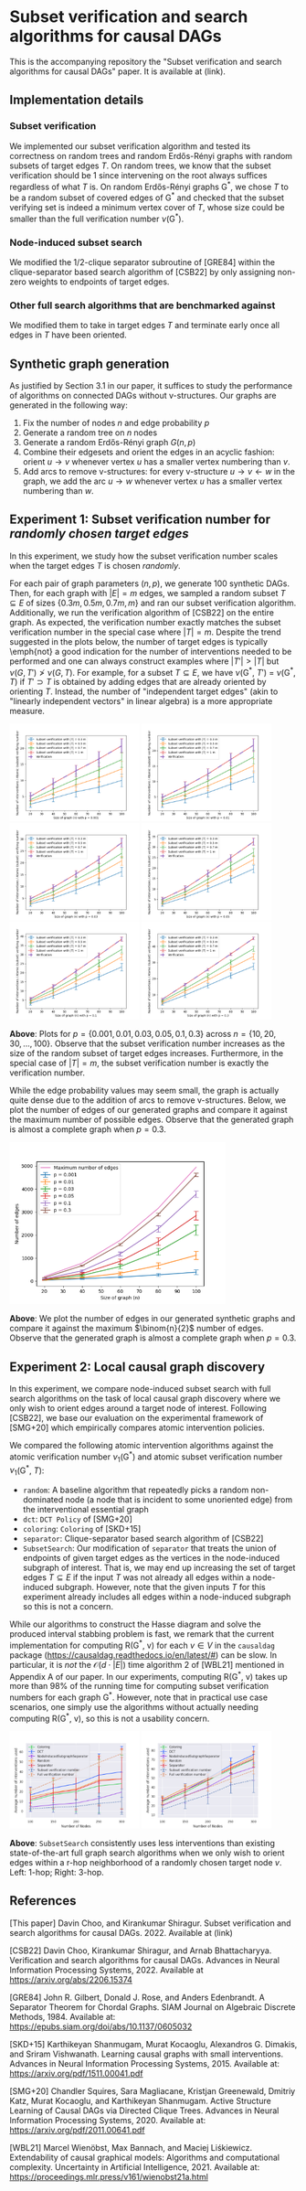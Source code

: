 # Subset verification and search algorithms for causal DAGs

This is the accompanying repository the "Subset verification and search algorithms for causal DAGs" paper. It is available at (link).

## Implementation details

### Subset verification

We implemented our subset verification algorithm and tested its correctness on random trees and random Erdős-Rényi graphs with random subsets of target edges $T$.
On random trees, we know that the subset verification should be 1 since intervening on the root always suffices regardless of what $T$ is.
On random Erdős-Rényi graphs G<sup>\*</sup>, we chose $T$ to be a random subset of covered edges of G<sup>\*</sup> and checked that the subset verifying set is indeed a minimum vertex cover of $T$, whose size could be smaller than the full verification number $\nu$(G<sup>\*</sup>).

### Node-induced subset search

We modified the 1/2-clique separator subroutine of [GRE84] within the clique-separator based search algorithm of [CSB22] by only assigning non-zero weights to endpoints of target edges.

### Other full search algorithms that are benchmarked against

We modified them to take in target edges $T$ and terminate early once all edges in $T$ have been oriented.

## Synthetic graph generation

As justified by Section 3.1 in our paper, it suffices to study the performance of algorithms on connected DAGs without v-structures.
Our graphs are generated in the following way:
1. Fix the number of nodes $n$ and edge probability $p$
2. Generate a random tree on $n$ nodes
3. Generate a random Erdős-Rényi graph $G(n,p)$
4. Combine their edgesets and orient the edges in an acyclic fashion: orient $u \to v$ whenever vertex $u$ has a smaller vertex numbering than $v$.
5. Add arcs to remove v-structures: for every v-structure $u \to v \gets w$ in the graph, we add the arc $u \to w$ whenever vertex $u$ has a smaller vertex numbering than $w$.

## Experiment 1: Subset verification number for *randomly chosen target edges*

In this experiment, we study how the subset verification number scales when the target edges $T$ is chosen *randomly*.

For each pair of graph parameters $(n,p)$, we generate 100 synthetic DAGs.
Then, for each graph with $|E| = m$ edges, we sampled a random subset $T \subseteq E$ of sizes $\{0.3m, 0.5m, 0.7m, m\}$ and ran our subset verification algorithm.
Additionally, we run the verification algorithm of [CSB22] on the entire graph.
As expected, the verification number exactly matches the subset verification number in the special case where $|T| = m$.
Despite the trend suggested in the plots below, the number of target edges is typically \emph{not} a good indication for the number of interventions needed to be performed and one can always construct examples where $|T'| > |T|$ but $\nu(G,T') \not> \nu(G,T)$.
For example, for a subset $T \subseteq E$, we have $\nu$(G<sup>\*</sup>, $T'$) = $\nu$(G<sup>\*</sup>, $T$) if $T' \supset T$ is obtained by adding edges that are already oriented by orienting $T$.
Instead, the number of "independent target edges" (akin to "linearly independent vectors" in linear algebra) is a more appropriate measure.

<p float="middle">
<img src="./figures/p=0.001.png" alt="p0001" width="45%"/>
<img src="./figures/p=0.01.png" alt="p0001" width="45%"/>
<img src="./figures/p=0.03.png" alt="p0001" width="45%"/>
<img src="./figures/p=0.05.png" alt="p0001" width="45%"/>
<img src="./figures/p=0.1.png" alt="p0001" width="45%"/>
<img src="./figures/p=0.3.png" alt="p0001" width="45%"/>
</p>

**Above**: Plots for $p = \{0.001, 0.01, 0.03, 0.05, 0.1, 0.3\}$ across $n = \{10, 20, 30, \ldots, 100\}$. Observe that the subset verification number increases as the size of the random subset of target edges increases. Furthermore, in the special case of $|T| = m$, the subset verification number is exactly the verification number.

While the edge probability values may seem small, the graph is actually quite dense due to the addition of arcs to remove v-structures.
Below, we plot the number of edges of our generated graphs and compare it against the maximum number of possible edges.
Observe that the generated graph is almost a complete graph when $p = 0.3$.

<p float="middle">
<img src="./figures/density.png" alt="density" width="75%"/>
</p>

**Above**: We plot the number of edges in our generated synthetic graphs and compare it against the maximum $\binom{n}{2}$ number of edges.
Observe that the generated graph is almost a complete graph when $p = 0.3$.

## Experiment 2: Local causal graph discovery

In this experiment, we compare node-induced subset search with full search algorithms on the task of local causal graph discovery where we only wish to orient edges around a target node of interest.
Following [CSB22], we base our evaluation on the experimental framework of [SMG+20] which empirically compares atomic intervention policies.

We compared the following atomic intervention algorithms against the atomic verification number $\nu_1$(G<sup>\*</sup>) and atomic subset verification number $\nu_1$(G<sup>\*</sup>, $T$):
- `random`: A baseline algorithm that repeatedly picks a random non-dominated node (a node that is incident to some unoriented edge) from the interventional essential graph
- `dct`: `DCT Policy` of [SMG+20]
- `coloring`: `Coloring` of [SKD+15]
- `separator`: Clique-separator based search algorithm of [CSB22]
- `SubsetSearch`: Our modification of `separator` that treats the union of endpoints of given target edges as the vertices in the node-induced subgraph of interest.
That is, we may end up increasing the set of target edges $T \subseteq E$ if the input $T$ was not already all edges within a node-induced subgraph.
However, note that the given inputs $T$ for this experiment already includes all edges within a node-induced subgraph so this is not a concern.

While our algorithms to construct the Hasse diagram and solve the produced interval stabbing problem is fast, we remark that the current implementation for computing R(G<sup>\*</sup>, v) for each $v \in V$ in the `causaldag` package (https://causaldag.readthedocs.io/en/latest/#) can be slow.
In particular, it is *not* the $\mathcal{O}(d \cdot |E|)$ time algorithm 2 of [WBL21] mentioned in Appendix A of our paper.
In our experiments, computing R(G<sup>\*</sup>, v) takes up more than 98\% of the running time for computing subset verification numbers for each graph G<sup>\*</sup>.
However, note that in practical use case scenarios, one simply use the algorithms without actually needing computing R(G<sup>\*</sup>, v), so this is not a usability concern.

<p float="middle">
<img src="./figures/p0001_hop1_interventioncount.png" alt="1-hop" width="45%"/>
<img src="./figures/p0001_hop3_interventioncount.png" alt="3-hop" width="45%"/>
</p>

**Above**: `SubsetSearch` consistently uses less interventions than existing state-of-the-art full graph search algorithms when we only wish to orient edges within a r-hop neighborhood of a randomly chosen target node $v$. Left: 1-hop; Right: 3-hop.

## References

[This paper] Davin Choo, and Kirankumar Shiragur. Subset verification and search algorithms for causal DAGs. 2022. Available at (link)

[CSB22] Davin Choo, Kirankumar Shiragur, and Arnab Bhattacharyya. Verification and search algorithms for causal DAGs. Advances in Neural Information Processing Systems, 2022. Available at https://arxiv.org/abs/2206.15374

[GRE84] John R. Gilbert, Donald J. Rose, and Anders Edenbrandt. A Separator Theorem for Chordal Graphs. SIAM Journal on Algebraic Discrete Methods, 1984. Available at: https://epubs.siam.org/doi/abs/10.1137/0605032

[SKD+15] Karthikeyan Shanmugam, Murat Kocaoglu, Alexandros G. Dimakis, and Sriram Vishwanath. Learning causal graphs with small interventions. Advances in Neural Information Processing Systems, 2015. Available at: https://arxiv.org/pdf/1511.00041.pdf

[SMG+20] Chandler Squires, Sara Magliacane, Kristjan Greenewald, Dmitriy Katz, Murat Kocaoglu, and Karthikeyan Shanmugam. Active Structure Learning of Causal DAGs via Directed Clique Trees. Advances in Neural Information Processing Systems, 2020. Available at: https://arxiv.org/pdf/2011.00641.pdf

[WBL21] Marcel Wienöbst, Max Bannach, and Maciej Liśkiewicz. Extendability of causal graphical models: Algorithms and computational complexity. Uncertainty in Artificial Intelligence, 2021. Available at: https://proceedings.mlr.press/v161/wienobst21a.html